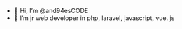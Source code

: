 - 👋 Hi, I’m @and94esCODE
- 👀 I’m jr web developer in php, laravel, javascript, vue. js

<!---
and94esCODE/and94esCODE is a ✨ special ✨ repository because its `README.md` (this file) appears on your GitHub profile.
You can click the Preview link to take a look at your changes.
--->
